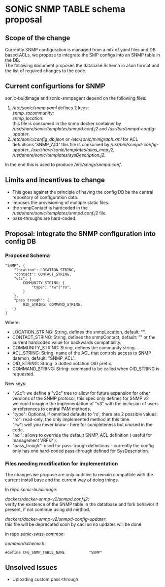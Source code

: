 # SONiC SNMP TABLE schema proposal #

## Scope of the change ##

Currently SNMP configuration is managed from a mix of yaml files and DB based ACLs, we propose to integrate the SMP configs into an SNMP table in the DB.  
The following document proposes the database Schema in Json format and the list of required changes to the code.

## Current configurtions for SNMP ##
sonic-buidimage and sonic-snmpagent depend on the following files:
1. */etc/sonic/snmp.yaml*
    defines 2 keys:  
        *snmp_rocommunity:*  
        *snmp_location:*  
   this file is consumed in the snmp docker container by */usr/share/sonic/templates/snmpd.conf.j2* and */usr/bin/snmpd-config-updater*.  
2. */etc/sonic/config_db.json* or */etc/sonic/minigraph.xml* for ACL definitions 'SNMP_ACL'
   this file is consumed by */usr/bin/snmpd-config-updater*, */usr/share/sonic/templates/alias_map.j2*, */usr/share/sonic/templates/sysDescription.j2*.

In the end this is used to produce */etc/snmp/snmpd.conf*.

## Limits and incentives to change ##
- This goes against the principle of having the config DB be the central repository of configuration data.
- Imposes the provisioning of multiple static files.
- the snmpContact is hardcoded in the */usr/share/sonic/templates/snmpd.conf.j2* file.
- pass-throughs are hard-coded.

## Proposal: integrate the SNMP configuration into config DB ##
### Proposed Schema ###

```
"SNMP": {
    "location": LOCATION_STRING,
    "contact": CONTACT_STRING,
    "v2c": {
        COMMUNITY_STRING: {
            "type": "rw"|"ro",
        }
    },
    "pass_trough": {
        OID_STRING: COMMAND_STRING,
    }
}
```

Where:
- LOCATION_STRING:  String, defines the snmpLocation, default: "".  
- CONTACT_STRING:   String, defines the snmpContact, default: "" or the current hardcoded value for backwards compatibility.  
- COMMUNITY_STRING: String, defines the community string.  
- ACL_STRING:       String, name of the ACL that controls access to SNMP daemon, default: "SNMP_ACL".  
- OID_STRING:       String. a dotted notation OID prefix.  
- COMMAND_STRING:   String: command to be called when OID_STRING is requested.

New keys:
- "v2c": we define a "v2c" tree to allow for future expansion for other versions of the SNMP protocol, this spec only defines for SNMP v2  
         we could imagine the implementation of "v3" with the inclusion of users or references to central PAM methods.  
- "type":  Optional, if ommited defaults to 'ro', there are 2 possible values:  
           "ro": read-only, the only implemented method at this time.  
           "rw": well you never know - here for completeness but unused in the code.  
- "acl":   allows to override the default SNMP_ACL definition ( useful for management VRFs? ).  
- "pass_trough": used for pass-trough definitions - currently the config only has one hard-coded pass-through defined for SysDescription.

### Files needing modification for implementation ###

The changes we propose are only additive to remain compatible with the current install base and the current way of doing things.

In repo *sonic-buidlimage*:

*dockers/docker-snmp-v2/snmpd.conf.j2*:  
    verify the existence of the SNMP table in the datatbase and fork behavior if present, if not continue using old method.

*dockers/docker-snmp-v2/snmpd-config-updater*:  
this file will be deprecated soon by cacl so no updates will be done


in repo *sonic-swss-common*: 

*common/schema.h*:  
```
#define CFG_SNMP_TABLE_NAME           "SNMP"
```
## Unsolved Issues ##
- Uploading custom pass-through
